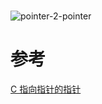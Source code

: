 #    

<img src="https://www.runoob.com/wp-content/uploads/2014/09/c-pointerxxxxx.png"  alt="pointer-2-pointer"/>

# 参考

[C 指向指针的指针](https://www.runoob.com/cprogramming/c-pointer-to-pointer.html)  
